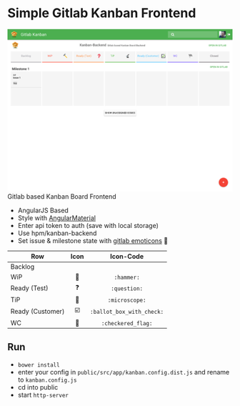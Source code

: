 # Simple Gitlab Kanban Frontend
![*Screenshot here*](screen.png)
Gitlab based Kanban Board Frontend

* AngularJS Based
* Style with [AngularMaterial](https://material.angularjs.org/latest/)
* Enter api token to auth (save with local storage)
* Use hpm/kanban-backend
* Set issue & milestone state with [gitlab emoticons](http://emoji.codes/) :bug:

| Row              | Icon                    | Icon-Code                 |
| ---------------- |:-----------------------:|:-------------------------:|
| Backlog          |                         |                           |
| WiP              | :hammer:                | `:hammer:`                |
| Ready (Test)     | :question:              | `:question:`              |
| TiP              | :microscope:            | `:microscope:`            |
| Ready (Customer) | :ballot_box_with_check: | `:ballot_box_with_check:` |
| WC               | :checkered_flag:        | `:checkered_flag:`        |

## Run

* `bower install`
* enter your config in `public/src/app/kanban.config.dist.js` and rename to `kanban.config.js`
* cd into public
* start `http-server`